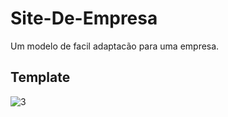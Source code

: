 # Site-De-Empresa

Um modelo de facil adaptacão para uma empresa.

## Template
![3](https://user-images.githubusercontent.com/25258368/43688360-97d5dfcc-98bd-11e8-9457-b68fc7801a19.PNG)
